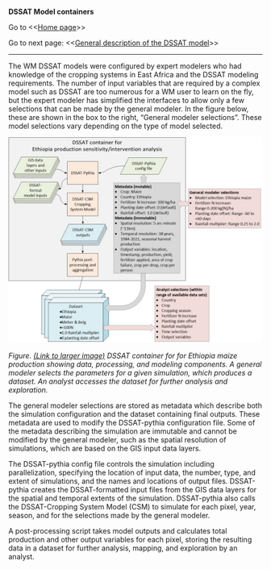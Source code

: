 **DSSAT Model containers**

Go to <<[Home page](index.md)>>

Go to next page: <<[General description of the DSSAT model](DSSAT-CSM.md)>>

---
The WM DSSAT models were configured by expert modelers who had knowledge of the cropping systems in East Africa and the DSSAT modeling requirements. The number of input variables that are required by a complex model such as DSSAT are too numerous for a WM user to learn on the fly, but the expert modeler has simplified the interfaces to allow only a few selections that can be made by the general modeler. In the figure below, these are shown in the box to the right, “General modeler selections”.  These model selections vary depending on the type of model selected.

![image](https://raw.githubusercontent.com/DSSAT/dssat-pythia-wm/master/docs/images/Pythia_container_v4_small.jpg)

*Figure. [(Link to larger image)](DSSAT_container_figure.md) DSSAT container for for Ethiopia maize production showing data, processing, and modeling components. A general modeler selects the parameters for a given simulation, which produces a dataset. An analyst accesses the dataset for further analysis and exploration.*

The general modeler selections are stored as metadata which describe both the simulation configuration and the dataset containing final outputs. These metadata are used to modify the DSSAT-pythia configuration file. Some of the metadata describing the simulation are immutable and cannot be modified by the general modeler, such as the spatial resolution of simulations, which are based on the GIS input data layers.

The DSSAT-pythia config file controls the simulation including parallelization, specifying the location of input data, the number, type, and extent of simulations, and the names and locations of output files. DSSAT-pythia creates the DSSAT-formatted input files from the GIS data layers for the spatial and temporal extents of the simulation. DSSAT-pythia also calls the DSSAT-Cropping System Model (CSM) to simulate for each pixel, year, season, and for the selections made by the general modeler.

A post-processing script takes model outputs and calculates total production and other output variables for each pixel, storing the resulting data in a dataset for further analysis, mapping, and exploration by an analyst.

